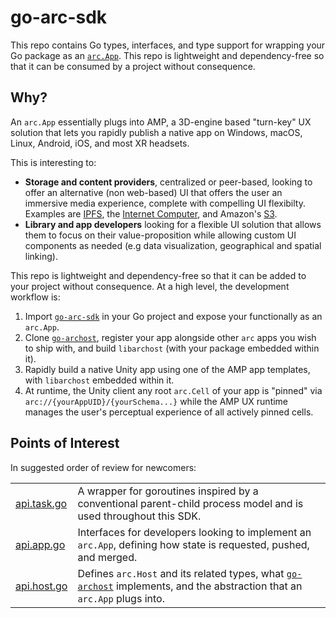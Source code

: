 # go-arc-sdk

This repo contains Go types, interfaces, and type support for wrapping your Go package as an [`arc.App`](https://github.com/arcspace/go-arc-sdk/blob/main/apis/arc/api.app.go).  This repo is lightweight and dependency-free so that it can be consumed by a project without consequence.

## Why?

An `arc.App` essentially plugs into AMP, a 3D-engine based "turn-key" UX solution that lets you rapidly publish a native app on Windows, macOS, Linux, Android, iOS, and most XR headsets.

This is interesting to:
  - **Storage and content providers**, centralized or peer-based, looking to offer an alternative (non web-based) UI that offers the user an immersive media experience, complete with compelling UI flexibilty.   Examples are [IPFS](https://www.ipfs.com/), the [Internet Computer](https://dfinity.org/), and Amazon's [S3](https://aws.amazon.com/s3/).
  - **Library and app developers** looking for a flexible UI solution that allows them to focus on their value-proposition while allowing custom UI components as needed (e.g data visualization, geographical and spatial linking).
  
This repo is lightweight and dependency-free so that it can be added to your project without consequence.  At a high level, the development workflow is:

  1. Import [`go-arc-sdk`](https://github.com/arcspace/go-arc-sdk) in your Go project and expose your functionally as an `arc.App`.
  2. Clone [`go-archost`](https://github.com/arcspace/go-archost), register your app alongside other `arc` apps you wish to ship with, and build `libarchost` (with your package embedded within it).
  3. Rapidly build a native Unity app using one of the AMP app templates, with `libarchost` embedded within it.
  4. At runtime, the Unity client any root `arc.Cell` of your app is "pinned" via `arc://{yourAppUID}/{yourSchema...}` while the AMP UX runtime manages the user's perceptual experience of all actively pinned cells.
  
## Points of Interest

In suggested order of review for newcomers:

|                          |                                                                   |
|------------------------- | ------------------------------------------------------------------|
| [api.task.go](https://github.com/arcspace/go-arc-sdk/blob/main/stdlib/task/api.task.go)        | A wrapper for goroutines inspired by a conventional parent-child process model and is used throughout this SDK.              |
| [api.app.go](https://github.com/arcspace/go-arc-sdk/blob/main/apis/arc/api.app.go)    | Interfaces for developers looking to implement an `arc.App`, defining how state is requested, pushed, and merged.                |
| [api.host.go](https://github.com/arcspace/go-arc-sdk/blob/main/apis/arc/api.host.go) | Defines `arc.Host` and its related types, what [`go-archost`](https://github.com/arcspace/go-archost) implements, and the abstraction that an `arc.App` plugs into.             |
